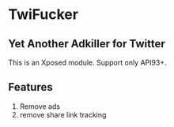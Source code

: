 # TwiFucker

## Yet Another Adkiller for Twitter

This is an Xposed module. Support only API93+.

## Features

1. Remove ads
2. remove share link tracking
